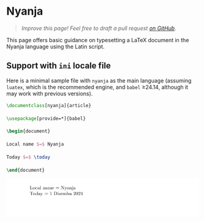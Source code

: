 # Nyanja

<blockquote>
  <p><em>Improve this page! Feel free to draft a pull request <a href="https://github.com/latex3/babel/tree/docs/docs">on GitHub</a></em>.</p>
</blockquote>

This page offers basic guidance on typesetting a LaTeX document in the
Nyanja language using the Latin script.

## Support with `ini` locale file

Here is a minimal sample file with `nyanja` as the main language
(assuming `luatex`, which is the recommended engine, and `babel` ≥24.14,
although it may work with previous versions).

```tex
\documentclass[nyanja]{article}

\usepackage[provide=*]{babel}

\begin{document}

Local name $=$ Nyanja

Today $=$ \today

\end{document}
```

![](../media/locale-nyanja.png)